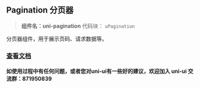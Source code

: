 

## Pagination 分页器
> **组件名：uni-pagination**
> 代码块： `uPagination`


分页器组件，用于展示页码、请求数据等。

### [查看文档](https://uniapp.dcloud.io/component/uniui/uni-pagination)
#### 如使用过程中有任何问题，或者您对uni-ui有一些好的建议，欢迎加入 uni-ui 交流群：871950839 
